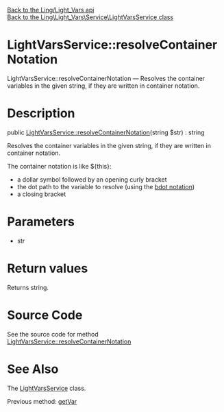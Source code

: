 [Back to the Ling/Light_Vars api](https://github.com/lingtalfi/Light_Vars/blob/master/doc/api/Ling/Light_Vars.md)<br>
[Back to the Ling\Light_Vars\Service\LightVarsService class](https://github.com/lingtalfi/Light_Vars/blob/master/doc/api/Ling/Light_Vars/Service/LightVarsService.md)


LightVarsService::resolveContainerNotation
================



LightVarsService::resolveContainerNotation — Resolves the container variables in the given string, if they are written in container notation.




Description
================


public [LightVarsService::resolveContainerNotation](https://github.com/lingtalfi/Light_Vars/blob/master/doc/api/Ling/Light_Vars/Service/LightVarsService/resolveContainerNotation.md)(string $str) : string




Resolves the container variables in the given string, if they are written in container notation.

The container notation is like ${this}:

- a dollar symbol followed by an opening curly bracket
- the dot path to the variable to resolve (using the [bdot notation](https://github.com/karayabin/universe-snapshot/blob/master/universe/Ling/Bat/doc/bdot-notation.md))
- a closing bracket




Parameters
================


- str

    


Return values
================

Returns string.








Source Code
===========
See the source code for method [LightVarsService::resolveContainerNotation](https://github.com/lingtalfi/Light_Vars/blob/master/Service/LightVarsService.php#L91-L99)


See Also
================

The [LightVarsService](https://github.com/lingtalfi/Light_Vars/blob/master/doc/api/Ling/Light_Vars/Service/LightVarsService.md) class.

Previous method: [getVar](https://github.com/lingtalfi/Light_Vars/blob/master/doc/api/Ling/Light_Vars/Service/LightVarsService/getVar.md)<br>

